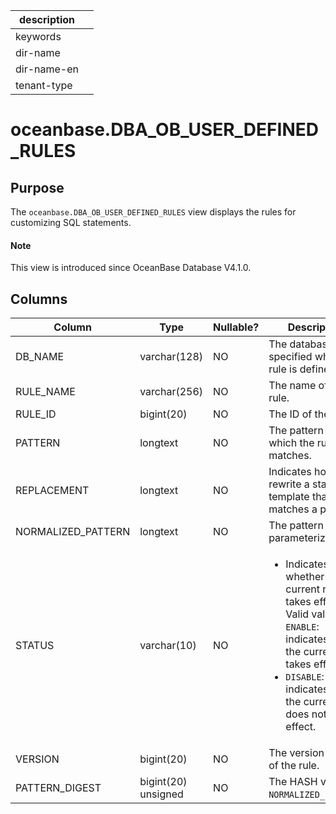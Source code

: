 | description ||
|---|---|
| keywords ||
| dir-name ||
| dir-name-en ||
| tenant-type ||

# oceanbase.DBA_OB_USER_DEFINED_RULES

## Purpose

The `oceanbase.DBA_OB_USER_DEFINED_RULES` view displays the rules for customizing SQL statements. 

<main id="notice" type='explain'>
  <h4>Note</h4>
  <p>This view is introduced since OceanBase Database V4.1.0. </p>
</main>

## Columns

| Column | Type | Nullable? | Description |
| --- | --- | --- | --- |
| DB_NAME | varchar(128) | NO | The database name specified when the rule is defined. |
| RULE_NAME | varchar(256) | NO | The name of the rule. |
| RULE_ID | bigint(20) | NO | The ID of the rule. |
| PATTERN | longtext | NO | The pattern to which the rule matches. |
| REPLACEMENT | longtext | NO | Indicates how to rewrite a statement template that matches a pattern. |
| NORMALIZED_PATTERN | longtext | NO | The pattern after parameterization. |
| STATUS | varchar(10) | NO | <ul><li> Indicates whether the current rule takes effect. Valid values: `ENABLE`: indicates that the current rule takes effect.</li><li> `DISABLE`: indicates that the current rule does not take effect.</li></ul> |
| VERSION | bigint(20) | NO | The version number of the rule. |
| PATTERN_DIGEST | bigint(20) unsigned | NO | The HASH value of `NORMALIZED_PATTERN`. |
